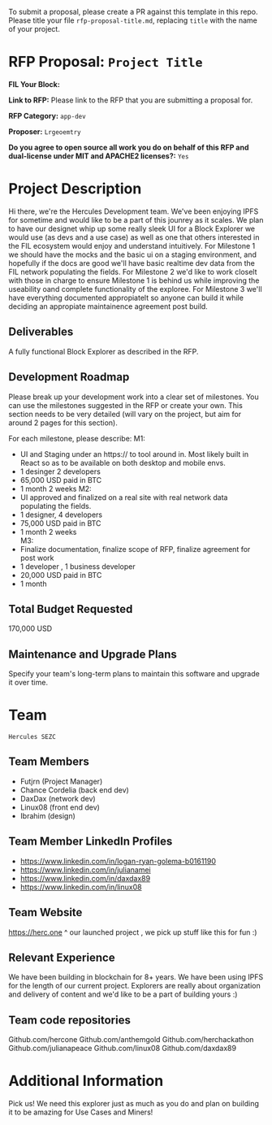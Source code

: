 To submit a proposal, please create a PR against this template in this repo. Please title your file `rfp-proposal-title.md`, replacing `title` with the name of your project.

# RFP Proposal: `Project Title`

**FIL Your Block:**

**Link to RFP:** Please link to the RFP that you are submitting a proposal for.

**RFP Category:** `app-dev`

**Proposer:** `Lrgeoemtry`

**Do you agree to open source all work you do on behalf of this RFP and dual-license under MIT and APACHE2 licenses?:** `Yes`

# Project Description

Hi there, we're the Hercules Development team. We've been enjoying IPFS for sometime and would like to be a part of this jounrey as it scales. We plan to have our designet whip up some really sleek UI for a Block Explorer we would use (as devs and a use case) as well as one that others interested in the FIL ecosystem would enjoy and understand intuitively.
For Milestone 1 we should have the mocks and the basic ui on a staging environment, and hopefully if the docs are good we'll have basic realtime dev data from the FIL network populating the fields. 
For Milestone 2 we'd like to work closelt with those in charge to ensure Milestone 1 is behind us while improving the useability oand complete functionality of the exploree. 
For Milestone 3 we'll have everything documented appropiatelt so anyone can build it while deciding an appropiate maintainence agreement post build. 


## Deliverables

A fully functional Block Explorer as described in the RFP.

## Development Roadmap

Please break up your development work into a clear set of milestones. You can use the milestones suggested in the RFP or create your own. This section needs to be very detailed (will vary on the project, but aim for around 2 pages for this section).

For each milestone, please describe:
M1:
- UI and Staging under an https:// to tool around in. Most likely built in React so as to be available on both desktop and mobile envs. 
- 1 desinger 2 developers 
- 65,000 USD paid in BTC 
- 1 month 2 weeks 
M2: 
- UI approved and finalized on a real site with real network data populating the fields.
- 1 designer, 4 developers 
- 75,000 USD paid in BTC 
- 1 month 2 weeks  
M3:
- Finalize documentation, finalize scope of RFP, finalize agreement for post work 
- 1 developer , 1 business developer 
- 20,000 USD paid in BTC 
- 1 month

## Total Budget Requested

170,000 USD 

## Maintenance and Upgrade Plans

Specify your team's long-term plans to maintain this software and upgrade it over time.

# Team

`Hercules SEZC`

## Team Members

- Futjrn (Project Manager)
- Chance Cordelia (back end dev)
- DaxDax (network dev)
- Linux08 (front end dev)
- Ibrahim (design)

## Team Member LinkedIn Profiles

- https://www.linkedin.com/in/logan-ryan-golema-b0161190 
- https://www.linkedin.com/in/julianamei
- https://www.linkedin.com/in/daxdax89
- https://www.linkedin.com/in/linux08


## Team Website

https://herc.one 
^ our launched project , we pick up stuff like this for fun :) 

## Relevant Experience

We have been building in blockchain for 8+ years. We have been using IPFS for the length of our current project. Explorers are really about organization and delivery of content and we'd like to be a part of building yours :) 

## Team code repositories

Github.com/hercone
Github.com/anthemgold
Github.com/herchackathon
Github.com/julianapeace
Github.com/linux08
Github.com/daxdax89

# Additional Information

Pick us! We need this explorer just as much as you do and plan on building it to be amazing for Use Cases and Miners! 
